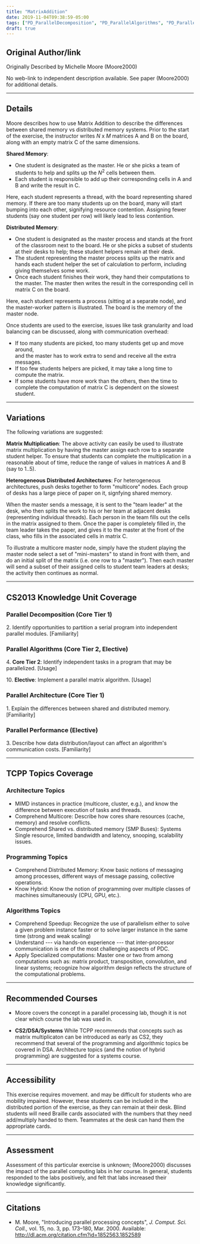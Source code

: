 ```yaml
---
title: "MatrixAddition"
date: 2019-11-04T09:38:59-05:00
tags: ["PD_ParallelDecomposition", "PD_ParallelAlgorithms", "PD_ParallelArchitecture", "PD_ParallelPerformance", "TCPP_Architecture", "TCPP_Programming", "TCPP_Algorithms", "CS2", "DSA", "Systems", "movement", "visual"]
draft: true
---
```


## Original Author/link

Originally Described by Michelle Moore (Moore2000)

No web-link to independent description available. See paper (Moore2000) for 
additional details.

---

## Details

Moore describes how to use Matrix Addition to describe the differences 
between shared memory vs distributed memory systems. Prior to the start 
of the exercise, the instructor writes *N* x *M* matrices A and B on the board, 
along with an empty matrix C of the same dimensions. 

**Shared Memory**:

* One student is designated as the master. He or she picks a team of students to 
  help and splits up the *N*<sup>2</sup> cells between them.
* Each student is responsible to add up their corresponding cells in A and B and 
  write the result in C.  

Here, each student represents a thread, with the board representing shared 
memory. If there are too many students up on the board, many will start 
bumping into each other, signifying resource contention. Assigning fewer 
students (say one student per row) will likely lead to less contention.

**Distributed Memory**:

* One student is designated as the master process and stands at the front of 
  the classroom next to the board. He or she picks a subset of students at 
  their desks to help; these student helpers remain at their desk.
* The student representing the master process splits up the matrix and hands 
  each student helper the set of calculation to perform, including giving 
  themselves some work. 
* Once each student finishes their work, they hand their computations to the 
  master. The master then writes the result in the corresponding cell in 
  matrix C on the board.  

Here, each student represents a process (sitting at a separate node), and the 
master-worker pattern is illustrated. The board is the memory of the master 
node. 

Once students are used to the exercise, issues like task granularity and 
load balancing can be discussed, along with communication overhead:

* If too many students are picked, too many students get up and move around,  
  and the master has to work extra to send and receive all the extra messages.
* If too few students helpers are picked, it may take a long time to compute the matrix.
* If some students have more work than the others, then the time to complete the 
  computation of matrix C is dependent on the slowest student. 

---

## Variations

The following variations are suggested:

**Matrix Multiplication**: The above activity can easily be used to illustrate 
matrix multiplication by having the master assign each row to a separate 
student helper. To ensure that students can complete the multiplication in a 
reasonable about of time, reduce the range of values in matrices A and B (say 
to 1..5). 

**Heterogeneous Distributed Architectures**: For heterogeneous architectures, 
push desks together to form "multicore" nodes. Each group of desks has a large 
piece of paper on it, signfying shared memory. 

When the master sends a message, it is sent to the "team leader" at the desk, 
who then splits the work to his or her team at adjacent desks 
(representing individual threads). Each person in the team fills out the cells 
in the matrix assigned to them. Once the paper is completely filled in, the 
team leader takes the paper, and gives it to the master at the front of the 
class, who fills in the associated cells in matrix C. 

To illustrate a multicore master node, simply have the student playing the master node select a set of 
"mini-masters" to stand in front with them, and do an initial split of 
the matrix (i.e. one row to a "master"). Then each master will send a subset 
of their assigned cells to student team leaders at desks; the activity then 
continues as normal.

---

## CS2013 Knowledge Unit Coverage

### Parallel Decomposition (Core Tier 1)

2\. Identify opportunities to partition a serial program into independent parallel modules. [Familiarity]

### Parallel Algorithms (Core Tier 2, Elective)

4\. **Core Tier 2**: Identify independent tasks in a program that may be parallelized. [Usage]

10\. **Elective**: Implement a parallel matrix algorithm. [Usage]

### Parallel Architecture (Core Tier 1)

1\. Explain the differences between shared and distributed memory. [Familiarity]

### Parallel Performance (Elective)

3\. Describe how data distribution/layout can affect an algorithm's communication costs. [Familiarity] 

---

## TCPP Topics Coverage

### Architecture Topics

* MIMD instances in practice (multicore, cluster, e.g.), and know the difference between execution of tasks and threads.
* Comprehend Multicore: Describe how cores share resources (cache, memory) and resolve conflicts.
* Comprehend Shared vs. distributed memory (SMP Buses): Systems Single resource, limited bandwidth and latency, snooping, scalability issues.


### Programming Topics

* Comprehend Distributed Memory: Know basic notions of messaging among processes, different ways of message passing, collective operations.
* Know Hybrid: Know the notion of programming over multiple classes of machines simultaneously (CPU, GPU, etc.).

### Algorithms Topics
* Comprehend Speedup: Recognize the use of parallelism either to solve a given problem instance faster or to solve larger instance in the same time (strong and weak scaling)
* Understand --- via hands-on experience --- that inter-processor communication is one of the most challenging aspects of PDC.
* Apply Specialized computations: Master one or two from among computations such as: matrix product, transposition, convolution, and linear systems; recognize how algorithm design reflects the structure of the computational problems.

---

## Recommended Courses

* Moore covers the concept in a parallel processing lab, though it is not 
  clear which course the lab was used in.

* **CS2/DSA/Systems** While TCPP recommends that concepts such as matrix 
  multiplicaton can be introduced as early as CS2, they recommend that several 
  of the programming and algorithmic topics be covered in DSA. Architecture 
  topics (and the notion of hybrid programming) are suggested for a systems course.


---

## Accessibility

This exercise requires movement. and may be difficult for students who are 
mobility impaired. However, these students can be included in the distributed 
portion of the exercise, as they can remain at their desk. Blind students 
will need Braille cards associated with the numbers that they need add/multiply 
handed to them. Teammates at the desk can hand them the appropriate cards.

---

## Assessment 

Assessment of this particular exercise is unknown; (Moore2000) discusses the 
impact of the parallel computing labs in her course. In general, students 
responded to the labs positively, and felt that labs increased their knowledge 
significantly.

---

## Citations

* M. Moore, "Introducing parallel processing concepts", *J. Comput. Sci. Coll.,* 
  vol. 15, no. 3, pp. 173–180, Mar. 2000. Available: http://dl.acm.org/citation.cfm?id=1852563.1852589
